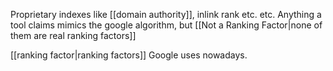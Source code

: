 Proprietary indexes like [[domain authority]], inlink rank etc. etc.
Anything a tool claims mimics the google algorithm, but [[Not a Ranking Factor|none of them are real ranking factors]]

[[ranking factor|ranking factors]] Google uses nowadays.
